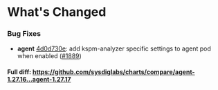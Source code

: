 # What's Changed

### Bug Fixes
- **agent** [4d0d730e](https://github.com/sysdiglabs/charts/commit/4d0d730ebaae28fa79e50aed99782bfc7da3615b): add kspm-analyzer specific settings to agent pod when enabled ([#1889](https://github.com/sysdiglabs/charts/issues/1889))
#### Full diff: https://github.com/sysdiglabs/charts/compare/agent-1.27.16...agent-1.27.17

